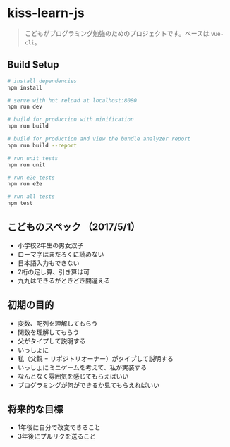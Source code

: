 # kiss-learn-js

> こどもがプログラミング勉強のためのプロジェクトです。ベースは `vue-cli`。

## Build Setup

``` bash
# install dependencies
npm install

# serve with hot reload at localhost:8080
npm run dev

# build for production with minification
npm run build

# build for production and view the bundle analyzer report
npm run build --report

# run unit tests
npm run unit

# run e2e tests
npm run e2e

# run all tests
npm test
```

## こどものスペック （2017/5/1）
- 小学校2年生の男女双子
- ローマ字はまだろくに読めない
- 日本語入力もできない
- 2桁の足し算、引き算は可
- 九九はできるがときどき間違える

## 初期の目的
- 変数、配列を理解してもらう
- 関数を理解してもらう
- 父がタイプして説明する
- いっしょに
- 私（父親 = リポジトリオーナー）がタイプして説明する
- いっしょにミニゲームを考えて、私が実装する
- なんとなく雰囲気を感じてもらえばいい
- ブログラミングが何ができるか見てもらえればいい

## 将来的な目標
- 1年後に自分で改変できること
- 3年後にプルリクを送ること


